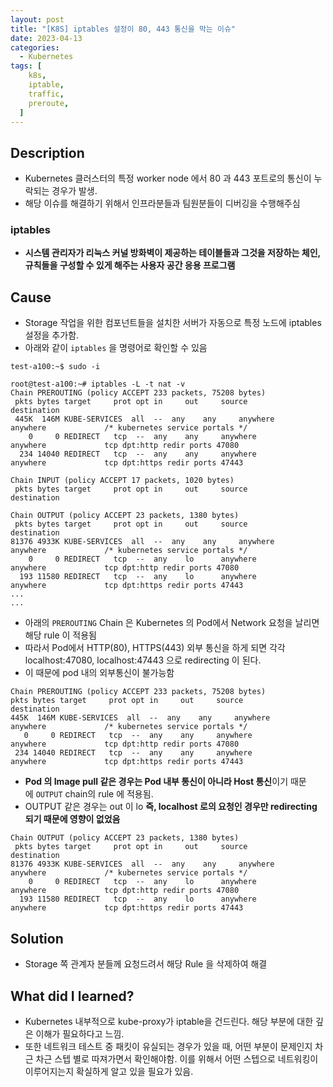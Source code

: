 ```yaml
---
layout: post
title: "[K8S] iptables 설정이 80, 443 통신을 막는 이슈"
date: 2023-04-13
categories:
  - Kubernetes
tags: [
    k8s,
    iptable,
    traffic,
    preroute,
  ]
---
```

## Description

- Kubernetes 클러스터의 특정 worker node 에서 80 과 443 포트로의 통신이 누락되는 경우가 발생.
- 해당 이슈를 해결하기 위해서 인프라분들과 팀원분들이 디버깅을 수행해주심

### **iptables**

- **시스템 관리자가 리눅스 커널 방화벽이 제공하는 테이블들과 그것을 저장하는 체인, 규칙들을 구성할 수 있게 해주는 사용자 공간 응용 프로그램**

## Cause

- Storage 작업을 위한 컴포넌트들을 설치한 서버가 자동으로 특정 노드에 iptables 설정을 추가함.
- 아래와 같이 `iptables` 을 명령어로 확인할 수 있음

```
test-a100:~$ sudo -i

root@test-a100:~# iptables -L -t nat -v
Chain PREROUTING (policy ACCEPT 233 packets, 75208 bytes)
 pkts bytes target     prot opt in     out     source               destination
 445K  146M KUBE-SERVICES  all  --  any    any     anywhere             anywhere             /* kubernetes service portals */
    0     0 REDIRECT   tcp  --  any    any     anywhere             anywhere             tcp dpt:http redir ports 47080
  234 14040 REDIRECT   tcp  --  any    any     anywhere             anywhere             tcp dpt:https redir ports 47443
 
Chain INPUT (policy ACCEPT 17 packets, 1020 bytes)
 pkts bytes target     prot opt in     out     source               destination
 
Chain OUTPUT (policy ACCEPT 23 packets, 1380 bytes)
 pkts bytes target     prot opt in     out     source               destination
81376 4933K KUBE-SERVICES  all  --  any    any     anywhere             anywhere             /* kubernetes service portals */
    0     0 REDIRECT   tcp  --  any    lo      anywhere             anywhere             tcp dpt:http redir ports 47080
  193 11580 REDIRECT   tcp  --  any    lo      anywhere             anywhere             tcp dpt:https redir ports 47443
...
...
```

- 아래의 `PREROUTING` Chain 은 Kubernetes 의 Pod에서 Network 요청을 날리면 해당 rule 이 적용됨
- 따라서 Pod에서 HTTP(80), HTTPS(443) 외부 통신을 하게 되면 각각 localhost:47080, localhost:47443 으로 redirecting 이 된다.
- 이 때문에 pod 내의 외부통신이 불가능함

```
Chain PREROUTING (policy ACCEPT 233 packets, 75208 bytes)
pkts bytes target     prot opt in     out     source               destination
445K  146M KUBE-SERVICES  all  --  any    any     anywhere             anywhere             /* kubernetes service portals */
   0     0 REDIRECT   tcp  --  any    any     anywhere             anywhere             tcp dpt:http redir ports 47080
 234 14040 REDIRECT   tcp  --  any    any     anywhere             anywhere             tcp dpt:https redir ports 47443
```

- **Pod 의 Image pull 같은 경우는 Pod 내부 통신이 아니라 Host 통신**이기 때문에 `OUTPUT` chain의 rule 에 적용됨.
- OUTPUT 같은 경우는 out 이 lo **즉, localhost 로의 요청인 경우만 redirecting 되기 때문에 영향이 없었음**

```
Chain OUTPUT (policy ACCEPT 23 packets, 1380 bytes)
 pkts bytes target     prot opt in     out     source               destination
81376 4933K KUBE-SERVICES  all  --  any    any     anywhere             anywhere             /* kubernetes service portals */
    0     0 REDIRECT   tcp  --  any    lo      anywhere             anywhere             tcp dpt:http redir ports 47080
  193 11580 REDIRECT   tcp  --  any    lo      anywhere             anywhere             tcp dpt:https redir ports 47443
```

## Solution

- Storage 쪽 관계자 분들께 요청드려서 해당 Rule 을 삭제하여 해결

## What did I learned?

- Kubernetes 내부적으로 kube-proxy가 iptable을 건드린다. 해당 부분에 대한 깊은 이해가 필요하다고 느낌.
- 또한 네트워크 테스트 중 패킷이 유실되는 경우가 있을 때, 어떤 부분이 문제인지 차근 차근 스텝 별로 따져가면서 확인해야함. 이를 위해서 어떤 스텝으로 네트워킹이 이루어지는지 확실하게 알고 있을 필요가 있음.